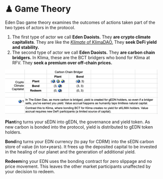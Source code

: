 # ♟ Game Theory

Eden Dao game theory examines the outcomes of actions taken part of the two types of actors in the protocol.

1. The first type of actor we call **Eden Daoists.** They **are crypto climate capitalists**. They are like the [_Klimate_ of KlimaDAO.](https://docs.klimadao.finance/tokenomics-and-mechanisms/game-theory-olympus-inspired) They **seek DeFi yield and stability.**
2. The second type of actor we call **Eden Daoists.** They **are carbon chain bridgers.** In Klima, these are the BCT bridgers who bond for Klima at RFV. They **seek a premium over off-chain prices.**

&#x20;

![Access the sheet here](<../.gitbook/assets/Screenshot 2022-02-26 at 23.07.25 (1).png>)

**Plant**ing turns your sEDN into gEDN, the governance and yield token. As new carbon is bonded into the protocol, yield is distributed to gEDN token holders.

**Bond**ing turns your EDN currency (to pay for CDRM) into the sEDN carbon store of value (in ton•years). It frees up the deposited capital to be invested in the healing of our planet and the generation of additional yield.&#x20;

**Redeem**ing your EDN uses the bonding contract for zero slippage and no price movement. This leaves the other market participants unaffected by your decision to redeem.
